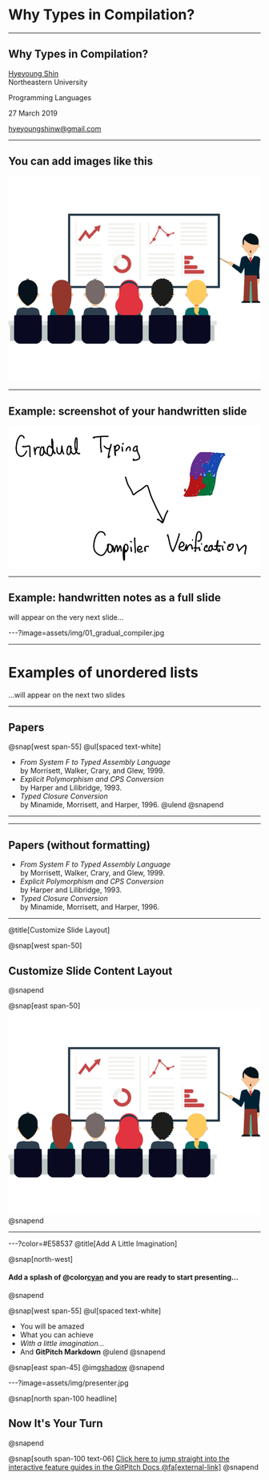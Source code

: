 # Why Types in Compilation?

---

## Why Types in Compilation?

[Hyeyoung Shin](mailto:hyeyoungshinw@gmail.com)  
Northeastern University

Programming Languages

27 March 2019

[hyeyoungshinw@gmail.com](mailto:hyeyoungshinw@gmail.com)

---

## You can add images like this

![](assets/img/presentation.png)

---

## Example: screenshot of your handwritten slide

![](assets/img/01_gradual_compiler.jpg)

---

## Example: handwritten notes as a full slide

will appear on the very next slide...

---?image=assets/img/01_gradual_compiler.jpg

---
# Examples of unordered lists

...will appear on the next two slides

---

## Papers

@snap[west span-55]
@ul[spaced text-white]
- *From System F to Typed Assembly Language*  
  by Morrisett, Walker, Crary, and Glew, 1999.
- *Explicit Polymorphism and CPS Conversion*  
  by Harper and Lilibridge, 1993.
- *Typed Closure Conversion*  
  by Minamide, Morrisett, and Harper, 1996.
@ulend
@snapend

---

---

## Papers (without formatting)

- *From System F to Typed Assembly Language*  
  by Morrisett, Walker, Crary, and Glew, 1999.
- *Explicit Polymorphism and CPS Conversion*  
  by Harper and Lilibridge, 1993.
- *Typed Closure Conversion*  
  by Minamide, Morrisett, and Harper, 1996.

---

@title[Customize Slide Layout]

@snap[west span-50]
## Customize Slide Content Layout
@snapend

@snap[east span-50]
![](assets/img/presentation.png)
@snapend

---

---?color=#E58537
@title[Add A Little Imagination]

@snap[north-west]
#### Add a splash of @color[cyan](**color**) and you are ready to start presenting...
@snapend

@snap[west span-55]
@ul[spaced text-white]
- You will be amazed
- What you can achieve
- *With a little imagination...*
- And **GitPitch Markdown**
@ulend
@snapend

@snap[east span-45]
@img[shadow](assets/img/conference.png)
@snapend

---?image=assets/img/presenter.jpg

@snap[north span-100 headline]
## Now It's Your Turn
@snapend

@snap[south span-100 text-06]
[Click here to jump straight into the interactive feature guides in the GitPitch Docs @fa[external-link]](https://gitpitch.com/docs/getting-started/tutorial/)
@snapend
